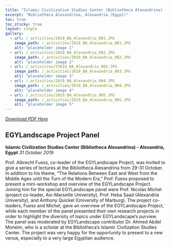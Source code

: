 ```yaml
---
title: "Islamic Civilization Studies Center (Bibliotheca Alexandrina) - 2019"
excerpt: "Bibliotheca Alexandrina, Alexandria (Egypt)"
toc: true
toc_sticky: true
layout: single
gallery:
  - url: /_activities/2019_BA_Alexandria_001.JPG
    image_path: /_activities/2019_BA_Alexandria_001.JPG
    alt: "placeholder image 1"
  - url: /_activities/2019_BA_Alexandria_002.JPG
    image_path: /_activities/2019_BA_Alexandria_002.JPG
    alt: "placeholder image 2"
  - url: /_activities/T2019_BA_Alexandria_003.JPG
    image_path: /_activities/2019_BA_Alexandria_003.JPG
    alt: "placeholder image 3"
  - url: /_activities/2019_BA_Alexandria_004.JPG
    image_path: /_activities/2019_BA_Alexandria_004.JPG
    alt: "placeholder image 4"
  - url: /_activities/2019_BA_Alexandria_005.JPG
    image_path: /_activities/2019_BA_Alexandria_005.JPG
    alt: "placeholder image 5"
---
```


[*Download PDF Here*](https://mhshaaban.github.io/minimal-mistakes/activities/June2020_Fuess_WorkingPaper.pdf)

## EGYLandscape Project Panel 
**Islamic Civilization Studies Center (Bibliotheca Alexandrina) - Alexandria, Egypt**
*31 October 2019*

Prof. Albrecht Fuess, co-leader of the EGYLandscape Project, was invited to give a series of lectures at the Bibliotheca Alexandrina from 29-31 October. In addition to his theme, “The Relations Between East and West from the Middle Ages until the Turn of the Modern Era,” Prof. Fuess proposed to present a mini-workshop and overview of the EGYLandscape Project. Joining him for the special EGYLandscape panel were Prof. Nicolas Michel (project co-leader, Aix-Marseille University), Prof. Heba Saad (Alexandria University), and Anthony Quickel (University of Marburg). The project co-leaders, Fuess and Michel, gave an overview of the EGYLandscape Project, while each member of the panel presented their own research projects in order to highlight the diversity of topics under EGYLandscape’s purview. The panel was moderated by EGYLandscape contributor Dr. Ahmed Abdel Moneim, who is a scholar at the Bibliotheca’s Islamic Civilization Studies Center. The project was very happy for the opportunity to present to a new venue, especially to a very large Egyptian audience. 
